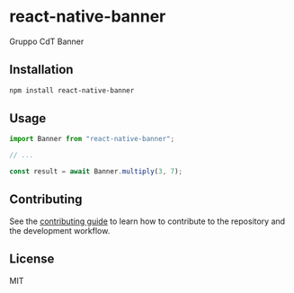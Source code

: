 # react-native-banner

Gruppo CdT Banner

## Installation

```sh
npm install react-native-banner
```

## Usage

```js
import Banner from "react-native-banner";

// ...

const result = await Banner.multiply(3, 7);
```

## Contributing

See the [contributing guide](CONTRIBUTING.md) to learn how to contribute to the repository and the development workflow.

## License

MIT
